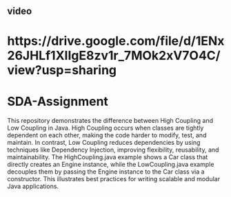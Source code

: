 <h2>video</h2>
<h1>https://drive.google.com/file/d/1ENx26JHLf1XIIgE8zv1r_7MOk2xV7O4C/view?usp=sharing</h1>

# SDA-Assignment

This repository demonstrates the difference between High Coupling and Low Coupling in Java. High Coupling occurs when classes are tightly dependent on each other, making the code harder to modify, test, and maintain. In contrast, Low Coupling reduces dependencies by using techniques like Dependency Injection, improving flexibility, reusability, and maintainability. The HighCoupling.java example shows a Car class that directly creates an Engine instance, while the LowCoupling.java example decouples them by passing the Engine instance to the Car class via a constructor. This illustrates best practices for writing scalable and modular Java applications.
